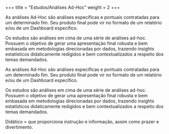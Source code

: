 +++
title = "Estudos/Análises Ad-Hoc"
weight = 2
+++

As análises Ad-Hoc são análises específicas e pontuais contratadas para um determinado fim. Seu produto final pode vir no formato de um relatório e/ou de um Dashboard específico.

Os estudos são análises em cima de uma série de análises ad-hoc. Possuem o objetivo de gerar uma apresentação final robusta e bem embasada em metodologias direcionadas por dados, trazendo insights estatísticos didaticamente redigidos e bem contextualizados a respeito dos temas demandados.

<!--more-->

As análises Ad-Hoc são análises específicas e pontuais contratadas para um determinado fim. Seu produto final pode vir no formato de um relatório e/ou de um Dashboard específico.

Os estudos são análises em cima de uma série de análises ad-hoc. Possuem o objetivo de gerar uma apresentação final robusta e bem embasada em metodologias direcionadas por dados, trazendo insights estatísticos didaticamente redigidos e bem contextualizados a respeito dos temas demandados.

Didático = que proporciona instrução e informação, assim como prazer e divertimento.
